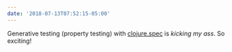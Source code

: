 ```yaml
---
date: '2018-07-13T07:52:15-05:00'
---
```

Generative testing (property testing) with [clojure.spec](https://clojure.org/about/spec) is _kicking my ass_. So exciting! 
